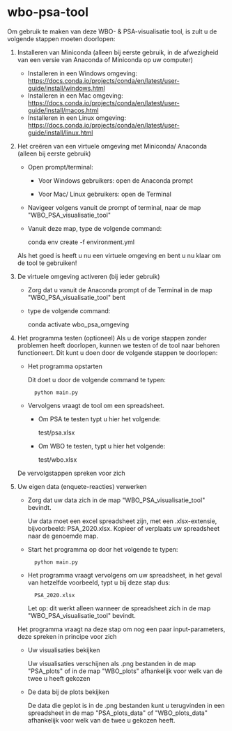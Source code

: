 # wbo-psa-tool
Om gebruik te maken van deze WBO- & PSA-visualisatie tool, is zult u de volgende stappen moeten doorlopen:


1) Installeren van Miniconda (alleen bij eerste gebruik, in de afwezigheid van een versie van Anaconda of Miniconda op uw computer)
	- Installeren in een Windows omgeving: https://docs.conda.io/projects/conda/en/latest/user-guide/install/windows.html
	- Installeren in een Mac omgeving: https://docs.conda.io/projects/conda/en/latest/user-guide/install/macos.html
	- Installeren in een Linux omgeving: https://docs.conda.io/projects/conda/en/latest/user-guide/install/linux.html
	
	
2) Het creëren van een virtuele omgeving met Miniconda/ Anaconda (alleen bij eerste gebruik)
	- Open prompt/terminal:
	
		- Voor Windows gebruikers: open de Anaconda prompt
		
		- Voor Mac/ Linux gebruikers: open de Terminal
	- Navigeer volgens vanuit de prompt of terminal, naar de map "WBO_PSA_visualisatie_tool"
	- Vanuit deze map, type de volgende command:
		
		conda env create -f environment.yml
	
	Als het goed is heeft u nu een virtuele omgeving en bent u nu klaar om de tool te gebruiken!


3) De virtuele omgeving activeren (bij ieder gebruik)
	- Zorg dat u vanuit de Anaconda prompt of de Terminal in de map "WBO_PSA_visualisatie_tool" bent
	- type de volgende command:
		
		conda activate wbo_psa_omgeving


4) Het programma testen (optioneel)
	Als u de vorige stappen zonder problemen heeft doorlopen, kunnen we testen of de tool naar behoren functioneert. Dit kunt u doen door de volgende stappen te doorlopen:
	- Het programma opstarten
		
		Dit doet u door de volgende command te typen:
		
			python main.py
	- Vervolgens vraagt de tool om een spreadsheet. 
	
		- Om PSA te testen typt u hier het volgende:
		
			test/psa.xlsx
		
		- Om WBO te testen, typt u hier het volgende:
		
			test/wbo.xlsx
	
	De vervolgstappen spreken voor zich


5) Uw eigen data (enquete-reacties) verwerken
	- Zorg dat uw data zich in de map "WBO_PSA_visualisatie_tool" bevindt. 
		
		Uw data moet een excel spreadsheet zijn, met een .xlsx-extensie, bijvoorbeeld: PSA_2020.xlsx. Kopieer of verplaats uw spreadsheet naar de genoemde map.
	- Start het programma op door het volgende te typen: 
		
			python main.py
	- Het programma vraagt vervolgens om uw spreadsheet, in het geval van hetzelfde voorbeeld, typt u bij deze stap dus:
		
			PSA_2020.xlsx
		
		Let op: dit werkt alleen wanneer de spreadsheet zich in de map "WBO_PSA_visualisatie_tool" bevindt.
	
	Het programma vraagt na deze stap om nog een paar input-parameters, deze spreken in principe voor zich
	- Uw visualisaties bekijken
		
		Uw visualisaties verschijnen als .png bestanden in de map "PSA_plots" of in de map "WBO_plots" afhankelijk voor welk van de twee u heeft gekozen
	- De data bij de plots bekijken
		
		De data die geplot is in de .png bestanden kunt u terugvinden in een spreadsheet in de map "PSA_plots_data" of "WBO_plots_data" afhankelijk voor welk van de twee u gekozen heeft.

